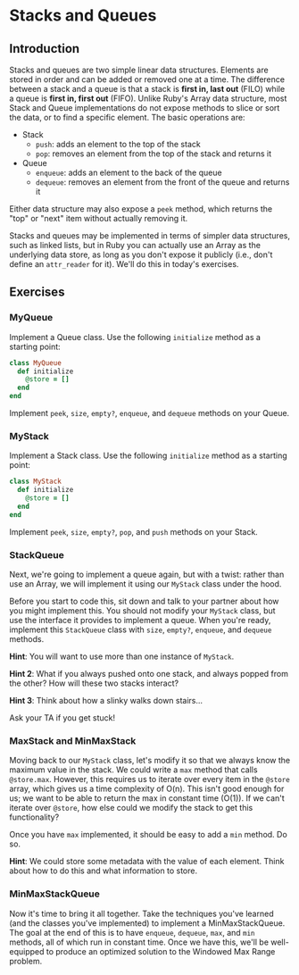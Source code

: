 # Stacks and Queues

## Introduction

Stacks and queues are two simple linear data structures. Elements are
stored in order and can be added or removed one at a time. The
difference between a stack and a queue is that a stack is **first in,
last out** (FILO) while a queue is **first in, first out** (FIFO).
Unlike Ruby's Array data structure, most Stack and Queue implementations
do not expose methods to slice or sort the data, or to find a specific
element. The basic operations are:

- Stack
  - `push`: adds an element to the top of the stack
  - `pop`: removes an element from the top of the stack and returns it
- Queue
  - `enqueue`: adds an element to the back of the queue
  - `dequeue`: removes an element from the front of the queue and
    returns it

Either data structure may also expose a `peek` method, which returns the
"top" or "next" item without actually removing it.

Stacks and queues may be implemented in terms of simpler data
structures, such as linked lists, but in Ruby you can actually use an
Array as the underlying data store, as long as you don't expose it
publicly (i.e., don't define an `attr_reader` for it). We'll do this in
today's exercises.

## Exercises

### MyQueue

Implement a Queue class. Use the following `initialize` method as a
starting point:

```ruby
class MyQueue
  def initialize
    @store = []
  end
end
```

Implement `peek`, `size`, `empty?`, `enqueue`, and `dequeue` methods on your Queue.

### MyStack

Implement a Stack class. Use the following `initialize` method as a
starting point:

```ruby
class MyStack
  def initialize
    @store = []
  end
end
```

Implement `peek`, `size`, `empty?`, `pop`, and `push`
methods on your Stack.

### StackQueue

Next, we're going to implement a queue again, but with a twist: rather
than use an Array, we will implement it using our `MyStack` class under
the hood.

Before you start to code this, sit down and talk to your partner about
how you might implement this. You should not modify your `MyStack`
class, but use the interface it provides to implement a queue. When you're
ready, implement this `StackQueue` class with `size`, `empty?`, `enqueue`,
and `dequeue` methods.

**Hint**: You will want to use more than one instance of `MyStack`.

**Hint 2**: What if you always pushed onto one stack, and always popped
from the other? How will these two stacks interact?

**Hint 3**: Think about how a slinky walks down stairs...

Ask your TA if you get stuck!

### MaxStack and MinMaxStack

Moving back to our `MyStack` class, let's modify it so that we always know
the maximum value in the stack. We could write a `max` method that calls
`@store.max`. However, this requires us to iterate over every item in the
`@store` array, which gives us a time complexity of O(n). This isn't good
enough for us; we want to be able to return the max in constant time (O(1)).
If we can't iterate over `@store`, how else could we modify the stack to
get this functionality?

Once you have `max` implemented, it should be easy to add a `min`
method. Do so.

**Hint**: We could store some metadata with the value of each element.
Think about how to do this and what information to store.

### MinMaxStackQueue

Now it's time to bring it all together. Take the techniques you've
learned (and the classes you've implemented) to implement a
MinMaxStackQueue. The goal at the end of this is to have `enqueue`,
`dequeue`, `max`, and `min` methods, all of which run in constant time.
Once we have this, we'll be well-equipped to produce an optimized
solution to the Windowed Max Range problem.
